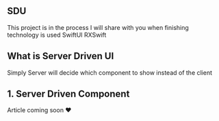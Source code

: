 
## SDU 

This project is in the process 
I will share with you  when finishing  
technology is used SwiftUI   RXSwift

## What is Server Driven UI 
Simply Server will decide which component to show instead of the client 

## 1. Server Driven Component


Article coming soon ❤️
